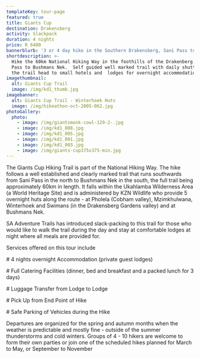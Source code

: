 ```yaml
---
templateKey: tour-page
featured: true
title: Giants Cup
destination: Drakensberg
activity: Slackpack
duration: 4 nights
price: R 6400
bannerblurb: '3 or 4 day hike in the Southern Drakensberg, Sani Pass to Bushmans Nek'
shortdescription: >-
  Hike the 60km National Hiking Way in the foothills of the Drakenberg from Sani
  Pass to Bushmans Nek.  Self guided well marked trail with daily shuttles from
  the trail head to small hotels and  lodges for overnight accommodation.
imagethumbnail:
  alt: Giants Cup Trail
  image: /img/kd1_thumb.jpg
imagebanner:
  alt: Giants Cup Trail - Winterhoek Huts
  image: /img/hikeathon-oct-2005-062.jpg
photoGallery:
  photo:
    - image: /img/giantsmonk-cowl-129-2-.jpg
    - image: /img/kd1_008.jpg
    - image: /img/kd1_005.jpg
    - image: /img/kd1_001.jpg
    - image: /img/kd1_003.jpg
    - image: /img/giants-cup375x375-min.jpg
---
```

The Giants Cup Hiking Trail is part of the National Hiking Way. The hike follows a well established and clearly marked trail that runs southwards from Sani Pass in the north to Bushmans Nek in the south, the full trail being approximately 60km in length. It falls within the Ukahlamba Wilderness Area (a World Heritage Site) and is administered by KZN Wildlife who provide 5 overnight huts along the route - at Pholela (Cobham valley), Mzimkhulwana, Winterhoek and Swimans (in the Drakensberg Gardens valley) and at Bushmans Nek.

SA Adventure Trails has introduced slack-packing to this trail for those who would like to walk the trail during the day and stay at comfortable lodges at night where all meals are provided for.

Services offered on this tour include

\# 4 nights overnight Accommodation (private guest lodges)

\# Full Catering Facilities (dinner, bed and breakfast and a packed lunch for 3 days)

\# Luggage Transfer from Lodge to Lodge

\# Pick Up from End Point of Hike

\# Safe Parking of Vehicles during the Hike

Departures are organized for the spring and autumn months when the weather is predictable and mostly fine - outside of the summer thunderstorms and cold winters. Groups of 4 - 10 hikers are welcome to form their own parties or join one of the scheduled hikes planned for March to May, or September to November
